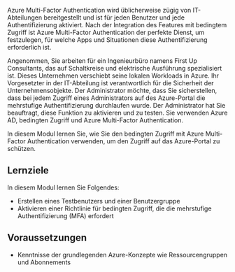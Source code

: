 Azure Multi-Factor Authentication wird üblicherweise zügig von IT-Abteilungen bereitgestellt und ist für jeden Benutzer und jede Authentifizierung aktiviert. Nach der Integration des Features mit bedingtem Zugriff ist Azure Multi-Factor Authentication der perfekte Dienst, um festzulegen, für welche Apps und Situationen diese Authentifizierung erforderlich ist.

Angenommen, Sie arbeiten für ein Ingenieurbüro namens First Up Consultants, das auf Schaltkreise und elektrische Ausführung spezialisiert ist. Dieses Unternehmen verschiebt seine lokalen Workloads in Azure. Ihr Vorgesetzter in der IT-Abteilung ist verantwortlich für die Sicherheit der Unternehmensobjekte. Der Administrator möchte, dass Sie sicherstellen, dass bei jedem Zugriff eines Administrators auf des Azure-Portal die mehrstufige Authentifizierung durchlaufen wurde. Der Administrator hat Sie beauftragt, diese Funktion zu aktivieren und zu testen. Sie verwenden Azure AD, bedingten Zugriff und Azure Multi-Factor Authentication.

In diesem Modul lernen Sie, wie Sie den bedingten Zugriff mit Azure Multi-Factor Authentication verwenden, um den Zugriff auf das Azure-Portal zu schützen.

## <a name="learning-objectives"></a>Lernziele

In diesem Modul lernen Sie Folgendes:

- Erstellen eines Testbenutzers und einer Benutzergruppe
- Aktivieren einer Richtlinie für bedingten Zugriff, die die mehrstufige Authentifizierung (MFA) erfordert

## <a name="prerequisites"></a>Voraussetzungen  

- Kenntnisse der grundlegenden Azure-Konzepte wie Ressourcengruppen und Abonnements